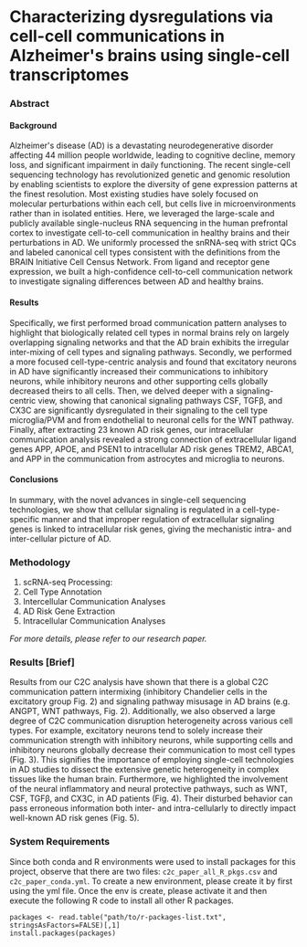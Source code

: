 # Characterizing dysregulations via cell-cell communications in Alzheimer's brains using single-cell transcriptomes

### Abstract
#### Background
Alzheimer's disease (AD) is a devastating neurodegenerative disorder affecting 44 million people worldwide, leading to cognitive decline, memory loss, and significant impairment in daily functioning. The recent single-cell sequencing technology has revolutionized genetic and genomic resolution by enabling scientists to explore the diversity of gene expression patterns at the finest resolution. Most existing studies have solely focused on molecular perturbations within each cell, but cells live in microenvironments rather than in isolated entities. Here, we leveraged the large-scale and publicly available single-nucleus RNA sequencing in the human prefrontal cortex to investigate cell-to-cell communication in healthy brains and their perturbations in AD. We uniformly processed the snRNA-seq with strict QCs and labeled canonical cell types consistent with the definitions from the BRAIN Initiative Cell Census Network. From ligand and receptor gene expression, we built a high-confidence cell-to-cell communication network to investigate signaling differences between AD and healthy brains.
#### Results
Specifically, we first performed broad communication pattern analyses to highlight that biologically related cell types in normal brains rely on largely overlapping signaling networks and that the AD brain exhibits the irregular inter-mixing of cell types and signaling pathways. Secondly, we performed a more focused cell-type-centric analysis and found that excitatory neurons in AD have significantly increased their communications to inhibitory neurons, while inhibitory neurons and other supporting cells globally decreased theirs to all cells. Then, we delved deeper with a signaling-centric view, showing that canonical signaling pathways CSF, TGFβ, and CX3C are significantly dysregulated in their signaling to the cell type microglia/PVM and from endothelial to neuronal cells for the WNT pathway. Finally, after extracting 23 known AD risk genes, our intracellular communication analysis revealed a strong connection of extracellular ligand genes APP, APOE, and PSEN1 to intracellular AD risk genes TREM2, ABCA1, and APP in the communication from astrocytes and microglia to neurons.
#### Conclusions
In summary, with the novel advances in single-cell sequencing technologies, we show that cellular signaling is regulated in a cell-type-specific manner and that improper regulation of extracellular signaling genes is linked to intracellular risk genes, giving the mechanistic intra- and inter-cellular picture of AD.

### Methodology
1. scRNA-seq Processing:
2. Cell Type Annotation
3. Intercellular Communication Analyses
4. AD Risk Gene Extraction 
5. Intracellular Communication Analyses

<i>For more details, please refer to our research paper.</i>

### Results [Brief]
Results from our C2C analysis have shown that there is a global C2C communication pattern intermixing (inhibitory Chandelier cells in the excitatory group Fig. 2) and signaling pathway misusage in AD brains (e.g. ANGPT, WNT pathways, Fig. 2). Additionally, we also observed a large degree of C2C communication disruption heterogeneity across various cell types. For example, excitatory neurons tend to solely increase their communication strength with inhibitory neurons, while supporting cells and inhibitory neurons globally decrease their communication to most cell types (Fig. 3).  This signifies the importance of employing single-cell technologies in AD studies to dissect the extensive genetic heterogeneity in complex tissues like the human brain. Furthermore, we highlighted the involvement of the neural inflammatory and neural protective pathways, such as WNT, CSF, TGFβ, and CX3C, in AD patients (Fig. 4). Their disturbed behavior can pass erroneous information both inter- and intra-cellularly to directly impact well-known AD risk genes (Fig. 5). 

### System Requirements
Since both conda and R environments were used to install packages for this project, observe that there are two files: `c2c_paper_all_R_pkgs.csv` and `c2c_paper_conda.yml`. To create a new environment, please create it by first using the yml file. Once the env is create, please activate it and then execute the following R code to install all other R packages. 

```
packages <- read.table("path/to/r-packages-list.txt", stringsAsFactors=FALSE)[,1]
install.packages(packages)
```
